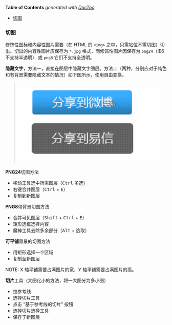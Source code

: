 <!-- START doctoc generated TOC please keep comment here to allow auto update -->
<!-- DON'T EDIT THIS SECTION, INSTEAD RE-RUN doctoc TO UPDATE -->
**Table of Contents**  *generated with [DocToc](https://github.com/thlorenz/doctoc)*

- [切图](#%E5%88%87%E5%9B%BE)

<!-- END doctoc generated TOC please keep comment here to allow auto update -->

### 切图

修饰性图标和内容性图片需要（在 HTML 的 `<img>` 之中，只需站位不需切图）切出。切出的内容性图片应保存为 `*.jpg` 格式，而修饰性图片因保存为 `png24`（IE6 不支持半透明） 或 `png8` 它们不支持全透明。

**隐藏文字**，方法一，直接在图层中隐藏文字图层。方法二（两种，分别应对于纯色和有背景需要隐藏文本的情况）如下图所示，使用自由变换。

![](../img/B/btn-remove-text.gif)

**PNG24**切图方法
- 移动工具选中所需图层（<kbd>Ctrl</kbd> 多选）
- 右键合并图层（<kbd>Ctrl</kbd> + <kbd>E</kbd>）
- 复制到新图层

**PNG8**带背景切图方法
- 合并可见图层（<kbd>Shift</kbd> + <kbd>Ctrl</kbd> + <kbd>E</kbd>）
- 矩形选框选择内容
- 魔棒工具去除多余部分（<kbd>Alt</kbd> + 选取）

**可平铺**背景的切图方法
- 用矩形选择一个区域
- 复制至新图层

NOTE: X 轴平铺需要占满图片的宽，Y 轴平铺需要占满图片的高。

**切片**工具（大图化小的方法，将一大图分为多小图）
- 拉参考线
- 选择切片工具
- 点击 “基于参考线的切片” 按钮
- 选择切片选择工具
- 保存于新图层